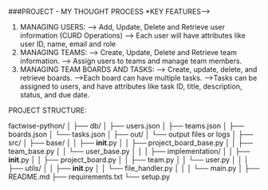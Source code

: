 ###PROJECT - MY THOUGHT PROCESS
*KEY FEATURES-->
1. MANAGING USERS:
--> Add, Update, Delete and Retrieve user information (CURD Operations)
--> Each user will have attributes like user ID, name, email and role
2. MANAGING TEAMS:
--> Create, Update, Delete and Retrieve team information.
--> Assign users to teams and manage team members.
3. MANAGING TEAM BOARDS AND TASKS:
--> Create, update, delete, and retrieve boards.
-->Each board can have multiple tasks.
-->Tasks can be assigned to users, and have attributes like task ID, title, description, status, and due date.


PROJECT STRUCTURE:

factwise-python/
│
├── db/
│   ├── users.json
│   ├── teams.json
│   ├── boards.json
│   └── tasks.json
│
├── out/
│   └── output files or logs
│
├── src/
│   ├── base/
│   │   ├── __init__.py
│   │   ├── project_board_base.py
│   │   ├── team_base.py
│   │   └── user_base.py
│   │
│   ├── implementation/
│   │   ├── __init__.py
│   │   ├── project_board.py
│   │   ├── team.py
│   │   └── user.py
│   │
│   ├── utils/
│   │   ├── __init__.py
│   │   └── file_handler.py
│   │
│   └── main.py
│
├── README.md
├── requirements.txt
└── setup.py


